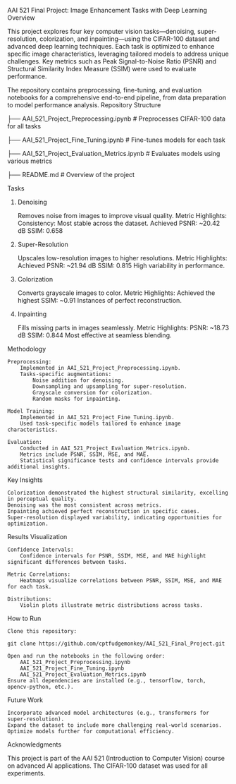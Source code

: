 AAI 521 Final Project: Image Enhancement Tasks with Deep Learning
Overview

This project explores four key computer vision tasks—denoising, super-resolution, colorization, and inpainting—using the CIFAR-100 dataset and advanced deep learning techniques. Each task is optimized to enhance specific image characteristics, leveraging tailored models to address unique challenges. Key metrics such as Peak Signal-to-Noise Ratio (PSNR) and Structural Similarity Index Measure (SSIM) were used to evaluate performance.

The repository contains preprocessing, fine-tuning, and evaluation notebooks for a comprehensive end-to-end pipeline, from data preparation to model performance analysis.
Repository Structure

├── AAI_521_Project_Preprocessing.ipynb    # Preprocesses CIFAR-100 data for all tasks

├── AAI_521_Project_Fine_Tuning.ipynb      # Fine-tunes models for each task

├── AAI_521_Project_Evaluation_Metrics.ipynb # Evaluates models using various metrics

├── README.md                              # Overview of the project

Tasks
1. Denoising

    Removes noise from images to improve visual quality.
    Metric Highlights:
        Consistency: Most stable across the dataset.
        Achieved PSNR: ~20.42 dB
        SSIM: 0.658

2. Super-Resolution

    Upscales low-resolution images to higher resolutions.
    Metric Highlights:
        Achieved PSNR: ~21.94 dB
        SSIM: 0.815
        High variability in performance.

3. Colorization

    Converts grayscale images to color.
    Metric Highlights:
        Achieved the highest SSIM: ~0.91
        Instances of perfect reconstruction.

4. Inpainting

    Fills missing parts in images seamlessly.
    Metric Highlights:
        PSNR: ~18.73 dB
        SSIM: 0.844
        Most effective at seamless blending.

Methodology

    Preprocessing:
        Implemented in AAI_521_Project_Preprocessing.ipynb.
        Tasks-specific augmentations:
            Noise addition for denoising.
            Downsampling and upsampling for super-resolution.
            Grayscale conversion for colorization.
            Random masks for inpainting.

    Model Training:
        Implemented in AAI_521_Project_Fine_Tuning.ipynb.
        Used task-specific models tailored to enhance image characteristics.

    Evaluation:
        Conducted in AAI_521_Project_Evaluation_Metrics.ipynb.
        Metrics include PSNR, SSIM, MSE, and MAE.
        Statistical significance tests and confidence intervals provide additional insights.

Key Insights

    Colorization demonstrated the highest structural similarity, excelling in perceptual quality.
    Denoising was the most consistent across metrics.
    Inpainting achieved perfect reconstruction in specific cases.
    Super-resolution displayed variability, indicating opportunities for optimization.

Results Visualization

    Confidence Intervals:
        Confidence intervals for PSNR, SSIM, MSE, and MAE highlight significant differences between tasks.

    Metric Correlations:
        Heatmaps visualize correlations between PSNR, SSIM, MSE, and MAE for each task.

    Distributions:
        Violin plots illustrate metric distributions across tasks.

How to Run

    Clone this repository:

    git clone https://github.com/cptfudgemonkey/AAI_521_Final_Project.git

    Open and run the notebooks in the following order:
        AAI_521_Project_Preprocessing.ipynb
        AAI_521_Project_Fine_Tuning.ipynb
        AAI_521_Project_Evaluation_Metrics.ipynb
    Ensure all dependencies are installed (e.g., tensorflow, torch, opencv-python, etc.).

Future Work

    Incorporate advanced model architectures (e.g., transformers for super-resolution).
    Expand the dataset to include more challenging real-world scenarios.
    Optimize models further for computational efficiency.

Acknowledgments

This project is part of the AAI 521 (Introduction to Computer Vision) course on advanced AI applications. The CIFAR-100 dataset was used for all experiments.
